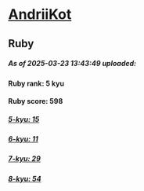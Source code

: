 # [AndriiKot](https://www.codewars.com/users/AndriiKot) 
## Ruby

##### As of 2025-03-23 13:43:49 uploaded:

#### Ruby rank: 5 kyu

#### Ruby score: 598

##### [5-kyu: 15](https://github.com/AndriiKot/Ruby__CodeWars/tree/main/kyu-5)

##### [6-kyu: 11](https://github.com/AndriiKot/Ruby__CodeWars/tree/main/kyu-6)

##### [7-kyu: 29](https://github.com/AndriiKot/Ruby__CodeWars/tree/main/kyu-7)

##### [8-kyu: 54](https://github.com/AndriiKot/Ruby__CodeWars/tree/main/kyu-8)

